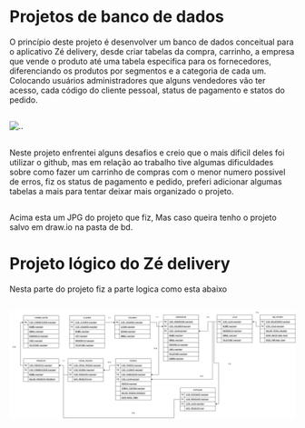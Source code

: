 # Projetos de banco de dados


O princípio deste projeto é desenvolver um banco de dados conceitual para o aplicativo Zé delivery, desde criar tabelas da compra, carrinho, a empresa que vende o produto até uma tabela especifica para os fornecedores, diferenciando os produtos por segmentos e a categoria de cada um.
Colocando usuários administradores que alguns vendedores vão ter acesso, cada código do cliente pessoal, status de pagamento e statos do pedido.

##


![..](bd/zédelivery.drawio.png)

##

Neste projeto enfrentei alguns desafios e creio que o mais dificil deles foi utilizar o github, mas em relação ao trabalho tive algumas dificuldades sobre como fazer um carrinho de compras com o menor numero possivel de erros, fiz os status de pagamento e pedido, preferi adicionar algumas tabelas a mais para tentar deixar mais organizado o projeto.

##

Acima esta um JPG do projeto que fiz, Mas caso queira tenho o projeto salvo em draw.io na pasta de bd.

# Projeto lógico do Zé delivery

Nesta parte do projeto fiz a parte logica como esta abaixo

##

![..](bd/zeDeliveryLogico.drawio.png)
